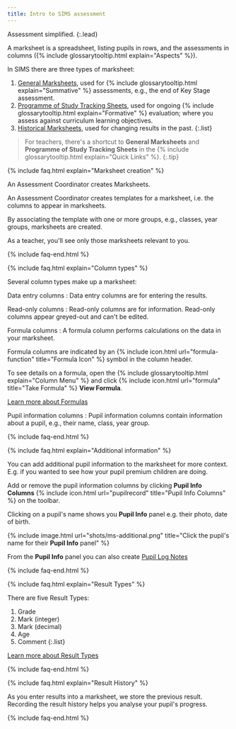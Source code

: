 ```yaml
---
title: Intro to SIMS assessment
---
```


Assessment simplified.
{:.lead}

A marksheet is a spreadsheet, listing pupils in rows, and the assessments in columns ({% include glossarytooltip.html explain="Aspects" %}).

In SIMS there are three types of marksheet:

1. [General Marksheets](marksheets/ms-ass), used for {% include glossarytooltip.html explain="Summative" %} assessments, e.g., the end of Key Stage assessment.
2. [Programme of Study Tracking Sheets](marksheets/ms-pos), used for ongoing {% include glossarytooltip.html explain="Formative" %} evaluation; where you assess against curriculum learning objectives.
3. [Historical Marksheets](marksheets/ms-historical), used for changing results in the past.
{:.list}

> For teachers, there's a shortcut to **General Marksheets** and **Programme of Study Tracking Sheets** in the {% include glossarytooltip.html explain="Quick Links" %}.
{:.tip}

{% include faq.html explain="Marksheet creation" %}

An Assessment Coordinator creates Marksheets.

An Assessment Coordinator creates templates for a marksheet, i.e. the columns to appear in marksheets.

By associating the template with one or more groups, e.g., classes, year groups, marksheets are created.

As a teacher, you'll see only those marksheets relevant to you.

{% include faq-end.html  %}

{% include faq.html explain="Column types" %}

Several column types make up a marksheet:

Data entry columns
: Data entry columns are for entering the results.

Read-only columns
: Read-only columns are for information. Read-only columns appear greyed-out and can't be edited.

Formula columns
: A formula column performs calculations on the data in your marksheet.

Formula columns are indicated by an {% include icon.html url="formula-function" title="Formula Icon" %} symbol in the column header.

To see details on a formula, open the {% include glossarytooltip.html explain="Column Menu" %} and click {% include icon.html url="formula" title="Take Formula" %} **View Formula**.

[Learn more about Formulas](formulas-intro)

Pupil information columns
: Pupil information columns contain information about a pupil, e.g., their name, class, year group.

{% include faq-end.html  %}

{% include faq.html explain="Additional information" %}

You can add additional pupil information to the marksheet for more context. E.g. if you wanted to see how your pupil premium children are doing.

Add or remove the pupil information columns by clicking **Pupil Info Columns** {% include icon.html url="pupilrecord" title="Pupil Info Columns" %} on the toolbar.

Clicking on a pupil's name shows you **Pupil Info** panel e.g. their photo, date of birth.

{% include image.html url="shots/ms-additional.png" title="Click the pupil's name for their **Pupil Info** panel" %}

From the **Pupil Info** panel you can also create [Pupil Log Notes](../plog/)

{% include faq-end.html  %}

{% include faq.html explain="Result Types" %}

There are five Result Types:

1. Grade
2. Mark (integer)
3. Mark (decimal)
4. Age
5. Comment
{:.list}

[Learn more about Result Types](result-types)

{% include faq-end.html  %}

{% include faq.html explain="Result History" %}

As you enter results into a marksheet, we store the previous result. Recording the result history helps you analyse your pupil's progress.

{% include faq-end.html  %}